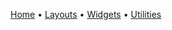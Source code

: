 [Home](https://github.com/lcpz/lain/wiki) • [Layouts](https://github.com/lcpz/lain/wiki/Layouts) • [Widgets](https://github.com/lcpz/lain/wiki/Widgets) • [Utilities](https://github.com/lcpz/lain/wiki/Utilities)
